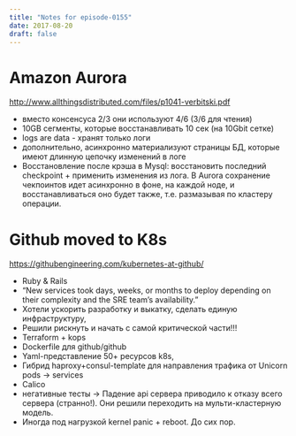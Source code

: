 ```yaml
---
title: "Notes for episode-0155"
date: 2017-08-20
draft: false
---
```


# Amazon Aurora
http://www.allthingsdistributed.com/files/p1041-verbitski.pdf

- вместо консенсуса 2/3 они используют 4/6 (3/6 для чтения)
- 10GB сегменты, которые восстанавливать 10 сек (на 10Gbit сетке)
- logs are data - хранят только логи
- дополнительно, асинхронно материализуют страницы БД, которые имеют длинную цепочку изменений в логе
- Восстановление после крэша в Mysql: восстановить последний checkpoint + применить изменения из лога. В Aurora сохранение чекпоинтов идет асинхронно в фоне, на каждой ноде, и восстанавливаться оно будет также, т.е. размазывая по кластеру операции.


# Github moved to K8s
https://githubengineering.com/kubernetes-at-github/

- Ruby & Rails
- “New services took days, weeks, or months to deploy depending on their complexity and the SRE team’s availability.”
- Хотели ускорить разработку и выкатку, сделать единую инфраструктуру,
- Решили рискнуть и начать с самой критической части!!!
- Terraform + kops
- Dockerfile для github/github
- Yaml-представление 50+ ресурсов k8s,
- Гибрид haproxy+consul-template для направления трафика от Unicorn pods -> services
- Calico
- негативные тесты -> Падение api сервера приводило к отказу всего сервера (странно!). Они решили переходить на мульти-кластерную модель.
- Иногда под нагрузкой kernel panic + reboot. До сих пор.
